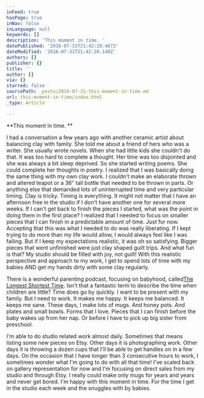 ```yaml
---
inFeed: true
hasPage: true
inNav: false
inLanguage: null
keywords: []
description: 'This moment in time. '
datePublished: '2016-07-31T21:42:20.467Z'
dateModified: '2016-07-31T21:42:20.140Z'
authors: []
publisher: {}
title: ''
author: []
via: {}
starred: false
sourcePath: _posts/2016-07-31-this-moment-in-time.md
url: this-moment-in-time/index.html
_type: Article

---
```

**This moment in time. **

I had a conversation a few years ago with another ceramic artist about balancing clay with family. She told me about a friend of hers who was a writer. She usually wrote novels. When she had little kids she couldn't do that. It was too hard to complete a thought. Her time was too disjointed and she was always a bit sleep deprived. So she started writing poems. She could complete her thoughts in poetry. I realized that I was basically doing the same thing with my own clay work. I couldn't make an elaborate thrown and altered teapot or a 36″ tall bottle that needed to be thrown in parts. Or anything else that demanded lots of uninterrupted time and very particular timing. Clay is tricky. Timing is everything. It might not matter that I have an afternoon free in the studio if I don't have another one for several more weeks. If I can't get back to finish the pieces I started, what was the point in doing them in the first place? I realized that I needed to focus on smaller pieces that I can finish in a predictable amount of time. Just for now. Accepting that this was what I needed to do was really liberating. If I kept trying to do more than my life would allow, I would always feel like I was failing. But if I keep my expectations realistic, it was oh so satisfying. Bigger pieces that went unfinished were just clay shaped guilt trips. And what fun is that? My studio should be filled with joy, not guilt! With this realistic perspective and approach to my work, I get to spend lots of time with my babies AND get my hands dirty with some clay regularly.

There is a wonderful parenting podcast, focusing on babyhood, called[The Longest Shortest Time][0]. Isn't that a fantastic term to describe the time when children are little? Time does go by quickly. I want to be present with my family. But I need to work. It makes me happy. It keeps me balanced. It keeps me sane. These days, I make lots of mugs. And honey pots. And plates and small bowls. Forms that I love. Pieces that I can finish before the baby wakes up from her nap. Or before I have to pick up big sister from preschool.

I'm able to do studio related work almost daily. Sometimes that means listing some new pieces on Etsy. Other days it is photographing work. Other days it is throwing a dozen cups that I'll be able to get handles on in a few days. On the occasion that I have longer than 3 consecutive hours to work, I sometimes wonder what I'm going to do with all that time! I've scaled back on gallery representation for now and I'm focusing on direct sales from my studio and through Etsy. I really could make only mugs for years and years and never get bored. I'm happy with this moment in time. For the time I get in the studio each week and the snuggles with by babies.

[0]: http://longestshortesttime.com/